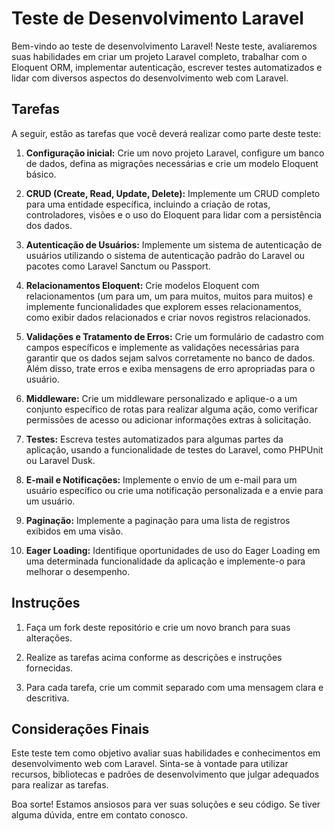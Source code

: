 # Teste de Desenvolvimento Laravel

Bem-vindo ao teste de desenvolvimento Laravel! Neste teste, avaliaremos suas habilidades em criar um projeto Laravel completo, trabalhar com o Eloquent ORM, implementar autenticação, escrever testes automatizados e lidar com diversos aspectos do desenvolvimento web com Laravel.

## Tarefas

A seguir, estão as tarefas que você deverá realizar como parte deste teste:

1. **Configuração inicial:** Crie um novo projeto Laravel, configure um banco de dados, defina as migrações necessárias e crie um modelo Eloquent básico.

2. **CRUD (Create, Read, Update, Delete):** Implemente um CRUD completo para uma entidade específica, incluindo a criação de rotas, controladores, visões e o uso do Eloquent para lidar com a persistência dos dados.

3. **Autenticação de Usuários:** Implemente um sistema de autenticação de usuários utilizando o sistema de autenticação padrão do Laravel ou pacotes como Laravel Sanctum ou Passport.

4. **Relacionamentos Eloquent:** Crie modelos Eloquent com relacionamentos (um para um, um para muitos, muitos para muitos) e implemente funcionalidades que explorem esses relacionamentos, como exibir dados relacionados e criar novos registros relacionados.

5. **Validações e Tratamento de Erros:** Crie um formulário de cadastro com campos específicos e implemente as validações necessárias para garantir que os dados sejam salvos corretamente no banco de dados. Além disso, trate erros e exiba mensagens de erro apropriadas para o usuário.

6. **Middleware:** Crie um middleware personalizado e aplique-o a um conjunto específico de rotas para realizar alguma ação, como verificar permissões de acesso ou adicionar informações extras à solicitação.

7. **Testes:** Escreva testes automatizados para algumas partes da aplicação, usando a funcionalidade de testes do Laravel, como PHPUnit ou Laravel Dusk.

8. **E-mail e Notificações:** Implemente o envio de um e-mail para um usuário específico ou crie uma notificação personalizada e a envie para um usuário.

9. **Paginação:** Implemente a paginação para uma lista de registros exibidos em uma visão.

10. **Eager Loading:** Identifique oportunidades de uso do Eager Loading em uma determinada funcionalidade da aplicação e implemente-o para melhorar o desempenho.

## Instruções

1. Faça um fork deste repositório e crie um novo branch para suas alterações.

2. Realize as tarefas acima conforme as descrições e instruções fornecidas.

3. Para cada tarefa, crie um commit separado com uma mensagem clara e descritiva.


## Considerações Finais

Este teste tem como objetivo avaliar suas habilidades e conhecimentos em desenvolvimento web com Laravel. Sinta-se à vontade para utilizar recursos, bibliotecas e padrões de desenvolvimento que julgar adequados para realizar as tarefas.

Boa sorte! Estamos ansiosos para ver suas soluções e seu código. Se tiver alguma dúvida, entre em contato conosco.
